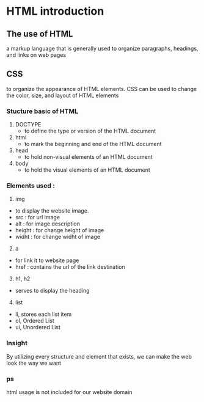 # HTML introduction

## The use of HTML
a markup language that is generally used to organize paragraphs, headings, and links on web pages

 ## CSS
to organize the appearance of HTML elements. CSS can be used to change the color, size, and layout of HTML elements

### Stucture basic of HTML
1. DOCTYPE
   - to define the type or version of the HTML document
3. html
   - to mark the beginning and end of the HTML document
5. head
   - to hold non-visual elements of an HTML document
7. body
   - to hold the visual elements of an HTML document

### Elements used :
1. img
- to display the website image. 
 - src : for url image
 - alt : for image description
 - height : for change height of image
 - widht : for change widht of image
2. a
- for link it to website page
 - href : contains the url of the link destination
3. h1, h2
- serves to display the heading
4. list
 - li, stores each list item
 - ol, Ordered List
 - ui, Unordered List

  ### Insight
  By utilizing every structure and element that exists, we can make the web look the way we want

  ### ps
  html usage is not included for our website domain
  
           



